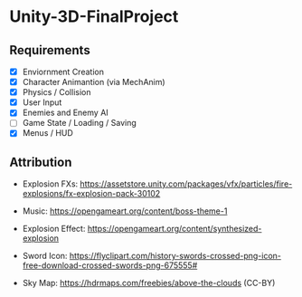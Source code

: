 # Unity-3D-FinalProject

## Requirements
- [X] Enviornment Creation
- [X] Character Animantion (via MechAnim)
- [X] Physics / Collision
- [X] User Input
- [X] Enemies and Enemy AI
- [ ] Game State / Loading / Saving
- [X] Menus / HUD

## Attribution
- Explosion FXs: https://assetstore.unity.com/packages/vfx/particles/fire-explosions/fx-explosion-pack-30102

- Music: https://opengameart.org/content/boss-theme-1

- Explosion Effect: https://opengameart.org/content/synthesized-explosion

- Sword Icon: https://flyclipart.com/history-swords-crossed-png-icon-free-download-crossed-swords-png-675555#

- Sky Map: https://hdrmaps.com/freebies/above-the-clouds (CC-BY)
